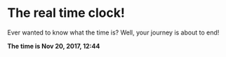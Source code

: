 # The real time clock!

Ever wanted to know what the time is? Well, your journey is about to end!

**The time is Nov 20, 2017, 12:44**